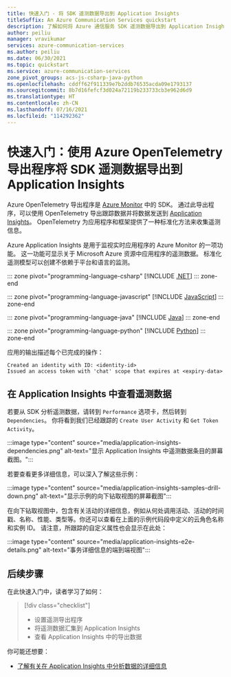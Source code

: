 ```yaml
---
title: 快速入门 - 将 SDK 遥测数据导出到 Application Insights
titleSuffix: An Azure Communication Services quickstart
description: 了解如何将 Azure 通信服务 SDK 遥测数据导出到 Application Insights。
author: peiliu
manager: vravikumar
services: azure-communication-services
ms.author: peiliu
ms.date: 06/30/2021
ms.topic: quickstart
ms.service: azure-communication-services
zone_pivot_groups: acs-js-csharp-java-python
ms.openlocfilehash: cddff62f911339e7b2ddb76535acda09e1793137
ms.sourcegitcommit: 8b7d16fefcf3d024a72119b233733cb3e962d6d9
ms.translationtype: HT
ms.contentlocale: zh-CN
ms.lasthandoff: 07/16/2021
ms.locfileid: "114292362"
---
```

# <a name="quickstart-using-azure-opentelemetry-exporter-to-export-sdk-telemetry-data-to-application-insights"></a>快速入门：使用 Azure OpenTelemetry 导出程序将 SDK 遥测数据导出到 Application Insights

Azure OpenTelemetry 导出程序是 [Azure Monitor](../../azure-monitor/index.yml) 中的 SDK。 通过此导出程序，可以使用 OpenTelemetry 导出跟踪数据并将数据发送到 [Application Insights](../../azure-monitor/app/app-insights-overview.md)。 OpenTelemetry 为应用程序和框架提供了一种标准化方法来收集遥测信息。

Azure Application Insights 是用于监视实时应用程序的 Azure Monitor 的一项功能。 这一功能可显示关于 Microsoft Azure 资源中应用程序的遥测数据。 标准化遥测模型可以创建不依赖于平台和语言的监测。

::: zone pivot="programming-language-csharp"
[!INCLUDE [.NET](./includes/telemetry-app-insights-net.md)]
::: zone-end

::: zone pivot="programming-language-javascript"
[!INCLUDE [JavaScript](./includes/telemetry-app-insights-js.md)]
::: zone-end

::: zone pivot="programming-language-java"
[!INCLUDE [Java](./includes/telemetry-app-insights-java.md)]
::: zone-end

::: zone pivot="programming-language-python"
[!INCLUDE [Python](./includes/telemetry-app-insights-python.md)]
::: zone-end

应用的输出描述每个已完成的操作：
<!---cSpell:disable --->
```console
Created an identity with ID: <identity-id>
Issued an access token with 'chat' scope that expires at <expiry-data>
```
<!---cSpell:enable --->

## <a name="view-the-telemetry-data-in-application-insights"></a>在 Application Insights 中查看遥测数据
若要从 SDK 分析遥测数据，请转到 `Performance` 选项卡，然后转到 `Dependencies`。 你将看到我们已经跟踪的 `Create User Activity` 和 `Get Token Activity`。

:::image type="content" source="media/application-insights-dependencies.png" alt-text="显示 Application Insights 中遥测数据条目的屏幕截图。":::

若要查看更多详细信息，可以深入了解这些示例：

:::image type="content" source="media/application-insights-samples-drill-down.png" alt-text="显示示例的向下钻取视图的屏幕截图":::

在向下钻取视图中，包含有关活动的详细信息，例如从何处调用活动、活动的时间戳、名称、性能、类型等。你还可以查看在上面的示例代码段中定义的云角色名称和实例 ID。 请注意，所跟踪的自定义属性也会显示在此处：

:::image type="content" source="media/application-insights-e2e-details.png" alt-text="事务详细信息的端到端视图":::

## <a name="next-steps"></a>后续步骤

在此快速入门中，读者学习了如何：

> [!div class="checklist"]
> * 设置遥测导出程序
> * 将遥测数据汇集到 Application Insights
> * 查看 Application Insights 中的导出数据

你可能还想要：

- [了解有关在 Application Insights 中分析数据的详细信息](/powerapps/maker/canvas-apps/application-insights)